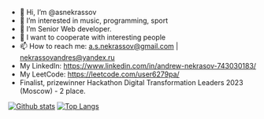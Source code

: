 - 👋 Hi, I’m @asnekrassov
- 👀 I’m interested in music, programming, sport
- 🌱 I’m Senior Web developer.
- 💞️ I want to cooperate with interesting people
- 📫 How to reach me: a.s.nekrassov@gmail.com | nekrassovandres@yandex.ru
- My LinkedIn: https://www.linkedin.com/in/andrew-nekrasov-743030183/
- My LeetCode: https://leetcode.com/user6279pa/
- Finalist, prizewinner Hackathon Digital Transformation Leaders 2023 (Moscow) - 2 place.

[![Github stats](https://github-readme-stats.vercel.app/api?username=asnekrassov&theme=radical)](https://github.com/asnekrassov)
[![Top Langs](https://github-readme-stats.vercel.app/api/top-langs/?username=asnekrassov&layout=compact&theme=radical)](https://github.com/asnekrassov)
